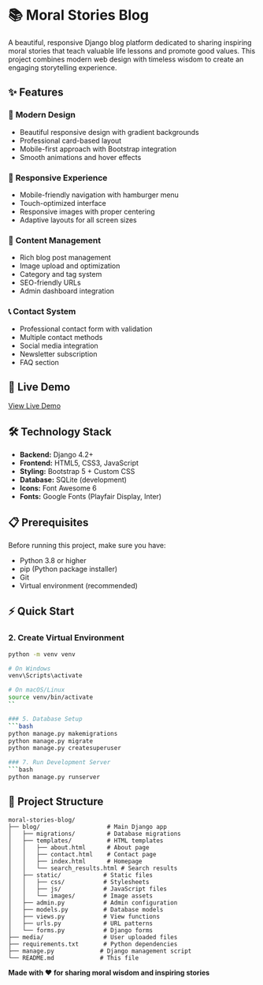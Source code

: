 # 📚 Moral Stories Blog

A beautiful, responsive Django blog platform dedicated to sharing inspiring moral stories that teach valuable life lessons and promote good values. This project combines modern web design with timeless wisdom to create an engaging storytelling experience.

## ✨ Features

### 🎨 **Modern Design**
- Beautiful responsive design with gradient backgrounds
- Professional card-based layout
- Mobile-first approach with Bootstrap integration
- Smooth animations and hover effects

### 📱 **Responsive Experience**
- Mobile-friendly navigation with hamburger menu
- Touch-optimized interface
- Responsive images with proper centering
- Adaptive layouts for all screen sizes

### 📝 **Content Management**
- Rich blog post management
- Image upload and optimization
- Category and tag system
- SEO-friendly URLs
- Admin dashboard integration

### 📞 **Contact System**
- Professional contact form with validation
- Multiple contact methods
- Social media integration
- Newsletter subscription
- FAQ section

## 🚀 Live Demo

[View Live Demo](your-demo-link-here) 

## 🛠️ Technology Stack

- **Backend:** Django 4.2+
- **Frontend:** HTML5, CSS3, JavaScript 
- **Styling:** Bootstrap 5 + Custom CSS
- **Database:** SQLite (development) 
- **Icons:** Font Awesome 6
- **Fonts:** Google Fonts (Playfair Display, Inter)

## 📋 Prerequisites

Before running this project, make sure you have:

- Python 3.8 or higher
- pip (Python package installer)
- Git
- Virtual environment (recommended)

## ⚡ Quick Start

### 2. Create Virtual Environment
```bash
python -m venv venv

# On Windows
venv\Scripts\activate

# On macOS/Linux
source venv/bin/activate
``

### 5. Database Setup
```bash
python manage.py makemigrations
python manage.py migrate
python manage.py createsuperuser

### 7. Run Development Server
```bash
python manage.py runserver
```

## 📁 Project Structure

```
moral-stories-blog/
├── blog/                   # Main Django app
│   ├── migrations/         # Database migrations
│   ├── templates/          # HTML templates
│   │   ├── about.html      # About page
│   │   ├── contact.html    # Contact page
│   │   ├── index.html      # Homepage
│   │   └── search_results.html # Search results
│   ├── static/            # Static files
│   │   ├── css/           # Stylesheets
│   │   ├── js/            # JavaScript files
│   │   └── images/        # Image assets
│   ├── admin.py           # Admin configuration
│   ├── models.py          # Database models
│   ├── views.py           # View functions
│   ├── urls.py            # URL patterns
│   └── forms.py           # Django forms
├── media/                 # User uploaded files
├── requirements.txt       # Python dependencies
├── manage.py             # Django management script
└── README.md             # This file
```

**Made with ❤️ for sharing moral wisdom and inspiring stories**

